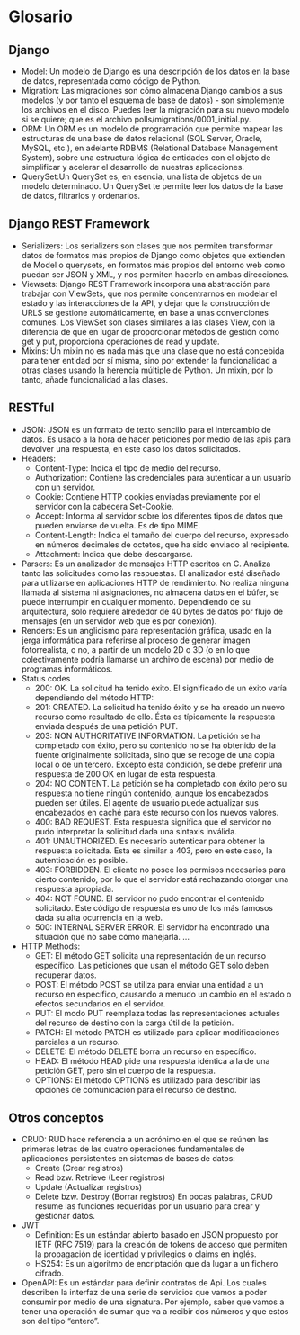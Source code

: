 # Glosario

## Django

- Model: Un modelo de Django es una descripción de los datos en la base de datos, representada como código de Python.
- Migration: Las migraciones son cómo almacena Django cambios a sus modelos (y por tanto el esquema de base de datos) - son simplemente los archivos en el disco. Puedes leer la migración para su nuevo modelo si se quiere; que es el archivo polls/migrations/0001_initial.py.
- ORM: Un ORM es un modelo de programación que permite mapear las estructuras de una base de datos relacional (SQL Server, Oracle, MySQL, etc.), en adelante RDBMS (Relational Database Management System), sobre una estructura lógica de entidades con el objeto de simplificar y acelerar el desarrollo de nuestras aplicaciones.
- QuerySet:Un QuerySet es, en esencia, una lista de objetos de un modelo determinado. Un QuerySet te permite leer los datos de la base de datos, filtrarlos y ordenarlos.

## Django REST Framework

- Serializers: Los serializers son clases que nos permiten transformar datos de formatos más propios de Django como objetos que extienden de Model o querysets, en formatos más propios del entorno web como puedan ser JSON y XML, y nos permiten hacerlo en ambas direcciones.
- Viewsets: Django REST Framework incorpora una abstracción para trabajar con ViewSets, que nos permite concentrarnos en modelar el estado y las interacciones de la API, y dejar que la construcción de URLS se gestione automáticamente, en base a unas convenciones comunes.
Los ViewSet son clases similares a las clases View, con la diferencia de que en lugar de proporcionar métodos de gestión como get y put, proporciona operaciones de read y update.
- Mixins: Un mixin no es nada más que una clase que no está concebida para tener entidad por sí misma, sino por extender la funcionalidad a otras clases usando la herencia múltiple de Python. Un mixin, por lo tanto, añade funcionalidad a las clases.

## RESTful

- JSON: JSON es un formato de texto sencillo para el intercambio de datos. Es usado a la hora de hacer peticiones por medio de las apis para devolver una respuesta, en este caso los datos solicitados.
- Headers:
  - Content-Type: Indica el tipo de medio del recurso.
  - Authorization: Contiene las credenciales para autenticar a un usuario con un servidor.
  - Cookie: Contiene HTTP cookies enviadas previamente por el servidor con la cabecera Set-Cookie.
  - Accept: Informa al servidor sobre los diferentes tipos de datos que pueden enviarse de vuelta. Es de tipo MIME.
  - Content-Length: Indica el tamaño del cuerpo del recurso, expresado en números decimales de octetos, que ha sido enviado al recipiente.
  - Attachment: Indica que debe descargarse.
- Parsers: Es un analizador de mensajes HTTP escritos en C. Analiza tanto las solicitudes como las respuestas. El analizador está diseñado para utilizarse en aplicaciones HTTP de rendimiento. No realiza ninguna llamada al sistema ni asignaciones, no almacena datos en el búfer, se puede interrumpir en cualquier momento. Dependiendo de su arquitectura, solo requiere alrededor de 40 bytes de datos por flujo de mensajes (en un servidor web que es por conexión). 
- Renders: Es un anglicismo para representación gráfica, usado en la jerga informática para referirse al proceso de generar imagen fotorrealista, o no, a partir de un modelo 2D o 3D (o en lo que colectivamente podría llamarse un archivo de escena) por medio de programas informáticos.
- Status codes
  - 200: OK. La solicitud ha tenido éxito. El significado de un éxito varía dependiendo del método HTTP:
  - 201: CREATED. La solicitud ha tenido éxito y se ha creado un nuevo recurso como resultado de ello. Ésta es típicamente la respuesta enviada después de una petición PUT.
  - 203: NON AUTHORITATIVE INFORMATION. La petición se ha completado con éxito, pero su contenido no se ha obtenido de la fuente originalmente solicitada, sino que se recoge de una copia local o de un tercero. Excepto esta condición, se debe preferir una respuesta de 200 OK en lugar de esta respuesta.
  - 204: NO CONTENT. La petición se ha completado con éxito pero su respuesta no tiene ningún contenido, aunque los encabezados pueden ser útiles. El agente de usuario puede actualizar sus encabezados en caché para este recurso con los nuevos valores.
  - 400: BAD REQUEST. Esta respuesta significa que el servidor no pudo interpretar la solicitud dada una sintaxis inválida.
  - 401: UNAUTHORIZED. Es necesario autenticar para obtener la respuesta solicitada. Esta es similar a 403, pero en este caso, la autenticación es posible.
  - 403: FORBIDDEN. El cliente no posee los permisos necesarios para cierto contenido, por lo que el servidor está rechazando otorgar una respuesta apropiada.
  - 404: NOT FOUND. El servidor no pudo encontrar el contenido solicitado. Este código de respuesta es uno de los más famosos dada su alta ocurrencia en la web.
  - 500: INTERNAL SERVER ERROR. El servidor ha encontrado una situación que no sabe cómo manejarla.
    ...
- HTTP Methods:
  - GET: El método GET solicita una representación de un recurso específico. Las peticiones que usan el método GET sólo deben recuperar datos.
  - POST: El método POST se utiliza para enviar una entidad a un recurso en específico, causando a menudo un cambio en el estado o efectos secundarios en el servidor.
  - PUT: El modo PUT reemplaza todas las representaciones actuales del recurso de destino con la carga útil de la petición.
  - PATCH: El método PATCH es utilizado para aplicar modificaciones parciales a un recurso.
  - DELETE: El método DELETE borra un recurso en específico.
  - HEAD: El método HEAD pide una respuesta idéntica a la de una petición GET, pero sin el cuerpo de la respuesta.
  - OPTIONS: El método OPTIONS es utilizado para describir las opciones de comunicación para el recurso de destino.

## Otros conceptos

- CRUD: RUD hace referencia a un acrónimo en el que se reúnen las primeras letras de las cuatro operaciones fundamentales de aplicaciones persistentes en sistemas de bases de datos:
  - Create (Crear registros)
  - Read bzw. Retrieve (Leer registros)
  - Update (Actualizar registros)
  - Delete bzw. Destroy (Borrar registros)
En pocas palabras, CRUD resume las funciones requeridas por un usuario para crear y gestionar datos.
- JWT
  - Definition: Es un estándar abierto basado en JSON propuesto por IETF (RFC 7519) para la creación de tokens de acceso que permiten la propagación de identidad y privilegios o claims en inglés.
  - HS254: Es un algoritmo de encriptación que da lugar a un fichero cifrado.
- OpenAPI: Es un estándar para definir contratos de Api. Los cuales describen la interfaz de una serie de servicios que vamos a poder consumir por medio de una signatura. Por ejemplo, saber que vamos a tener una operación de sumar que va a recibir dos números y que estos son del tipo “entero”.

